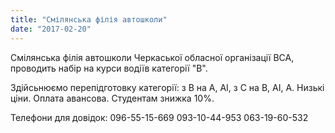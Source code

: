 ```yaml
---
title: "Смілянська філія автошколи"
date: "2017-02-20"
---
```


Смілянська філія автошколи Черкаської обласної організації ВСА, проводить набір на курси водіїв категорії "В".

Здійсьнюємо перепідготовку категорії: з В на А, АІ, з С на В, АІ, А. Низькі ціни. Оплата авансова. Студентам знижка 10%.

Телефони для довідок: 096-55-15-669 093-10-44-953 063-19-60-532
